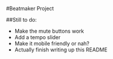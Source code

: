 #Beatmaker Project

##Still to do:

- Make the mute buttons work
- Add a tempo slider
- Make it mobile friendly or nah?
- Actually finish writing up this README
